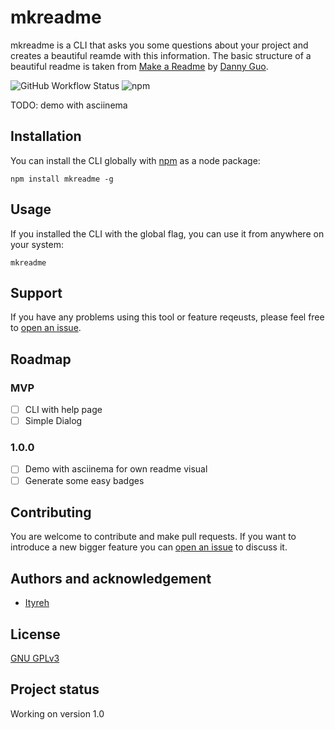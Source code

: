 # mkreadme

mkreadme is a CLI that asks you some questions about your project and creates a beautiful reamde with this information. The basic structure of a beautiful readme is taken from [Make a Readme](https://www.makeareadme.com/) by [Danny Guo](https://www.dannyguo.com/).

![GitHub Workflow Status](https://img.shields.io/github/workflow/status/ityreh/mkreadme/release)
![npm](https://img.shields.io/npm/v/mkreadme)

TODO: demo with asciinema

## Installation

You can install the CLI globally with [npm](https://www.npmjs.com/) as a node package:

    npm install mkreadme -g

## Usage

If you installed the CLI with the global flag, you can use it from anywhere on your system:

    mkreadme

## Support

If you have any problems using this tool or feature reqeusts, please feel free to [open an issue](https://github.com/ityreh/mkreadme/issues/new).

## Roadmap

### MVP

- [ ] CLI with help page
- [ ] Simple Dialog

### 1.0.0

- [ ] Demo with asciinema for own readme visual
- [ ] Generate some easy badges

## Contributing

You are welcome to contribute and make pull requests. If you want to introduce a new bigger feature you can [open an issue](https://github.com/ityreh/mkreadme/issues/new) to discuss it.

## Authors and acknowledgement

- [Ityreh](https://github.com/ityreh)

## License

[GNU GPLv3](./LICENSE)

## Project status

Working on version 1.0
